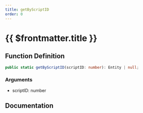 ```yaml
---
title: getByScriptID
order: 0
---
```


# {{ $frontmatter.title }}

## Function Definition

```ts
public static getByScriptID(scriptID: number): Entity | null;
```

### Arguments

* scriptID: number

## Documentation

<!--@include: ./parts/getByScriptID.md-->
